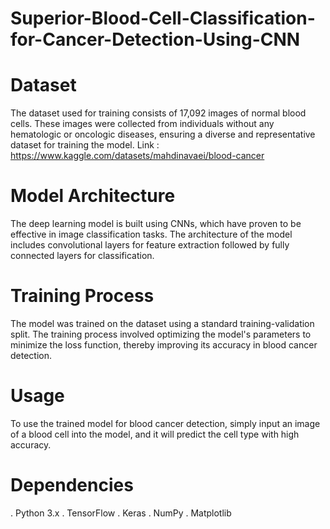 # Superior-Blood-Cell-Classification-for-Cancer-Detection-Using-CNN

# Dataset
The dataset used for training consists of 17,092 images of normal blood cells. These images were collected from individuals without any hematologic or oncologic diseases, ensuring a diverse and representative dataset for training the model. Link : https://www.kaggle.com/datasets/mahdinavaei/blood-cancer

# Model Architecture
The deep learning model is built using CNNs, which have proven to be effective in image classification tasks. The architecture of the model includes convolutional layers for feature extraction followed by fully connected layers for classification.

# Training Process
The model was trained on the dataset using a standard training-validation split. The training process involved optimizing the model's parameters to minimize the loss function, thereby improving its accuracy in blood cancer detection.

# Usage
To use the trained model for blood cancer detection, simply input an image of a blood cell into the model, and it will predict the cell type with high accuracy.

# Dependencies
. Python 3.x
. TensorFlow
. Keras
. NumPy
. Matplotlib

